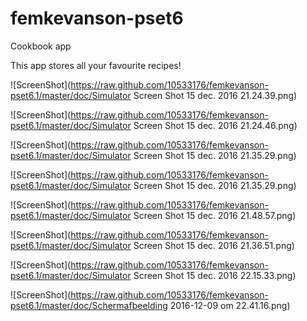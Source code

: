 # femkevanson-pset6
Cookbook app

This app stores all your favourite recipes! 

![ScreenShot](https://raw.github.com/10533176/femkevanson-pset6.1/master/doc/Simulator Screen Shot 15 dec. 2016 21.24.39.png)

![ScreenShot](https://raw.github.com/10533176/femkevanson-pset6.1/master/doc/Simulator Screen Shot 15 dec. 2016 21.24.46.png)

![ScreenShot](https://raw.github.com/10533176/femkevanson-pset6.1/master/doc/Simulator Screen Shot 15 dec. 2016 21.35.29.png)

![ScreenShot](https://raw.github.com/10533176/femkevanson-pset6.1/master/doc/Simulator Screen Shot 15 dec. 2016 21.35.29.png)

![ScreenShot](https://raw.github.com/10533176/femkevanson-pset6.1/master/doc/Simulator Screen Shot 15 dec. 2016 21.48.57.png)

![ScreenShot](https://raw.github.com/10533176/femkevanson-pset6.1/master/doc/Simulator Screen Shot 15 dec. 2016 21.36.51.png)

![ScreenShot](https://raw.github.com/10533176/femkevanson-pset6.1/master/doc/Simulator Screen Shot 15 dec. 2016 22.15.33.png)

![ScreenShot](https://raw.github.com/10533176/femkevanson-pset6.1/master/doc/Schermafbeelding 2016-12-09 om 22.41.16.png)




